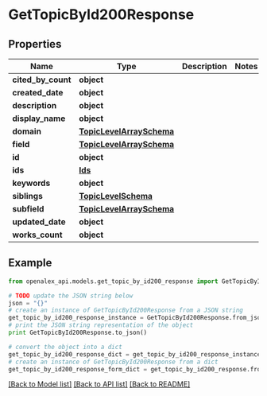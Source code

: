 # GetTopicById200Response


## Properties

Name | Type | Description | Notes
------------ | ------------- | ------------- | -------------
**cited_by_count** | **object** |  | 
**created_date** | **object** |  | 
**description** | **object** |  | 
**display_name** | **object** |  | 
**domain** | [**TopicLevelArraySchema**](TopicLevelArraySchema.md) |  | 
**field** | [**TopicLevelArraySchema**](TopicLevelArraySchema.md) |  | 
**id** | **object** |  | 
**ids** | [**Ids**](Ids.md) |  | 
**keywords** | **object** |  | 
**siblings** | [**TopicLevelSchema**](TopicLevelSchema.md) |  | 
**subfield** | [**TopicLevelArraySchema**](TopicLevelArraySchema.md) |  | 
**updated_date** | **object** |  | 
**works_count** | **object** |  | 

## Example

```python
from openalex_api.models.get_topic_by_id200_response import GetTopicById200Response

# TODO update the JSON string below
json = "{}"
# create an instance of GetTopicById200Response from a JSON string
get_topic_by_id200_response_instance = GetTopicById200Response.from_json(json)
# print the JSON string representation of the object
print GetTopicById200Response.to_json()

# convert the object into a dict
get_topic_by_id200_response_dict = get_topic_by_id200_response_instance.to_dict()
# create an instance of GetTopicById200Response from a dict
get_topic_by_id200_response_form_dict = get_topic_by_id200_response.from_dict(get_topic_by_id200_response_dict)
```
[[Back to Model list]](../README.md#documentation-for-models) [[Back to API list]](../README.md#documentation-for-api-endpoints) [[Back to README]](../README.md)


